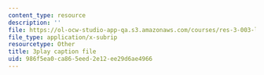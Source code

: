 ```yaml
---
content_type: resource
description: ''
file: https://ol-ocw-studio-app-qa.s3.amazonaws.com/courses/res-3-003-learn-to-build-your-own-videogame-with-the-unity-game-engine-and-microsoft-kinect-january-iap-2017/986f5ea0ca865eed2e12ee29d6ae4966_zNesxH6wiAg.srt
file_type: application/x-subrip
resourcetype: Other
title: 3play caption file
uid: 986f5ea0-ca86-5eed-2e12-ee29d6ae4966
---
```

